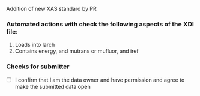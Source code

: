 Addition of new XAS standard by PR

### Automated actions with check the following aspects of the XDI file:
1. Loads into larch
2. Contains energy, and mutrans or mufluor, and iref

### Checks for submitter
- [ ] I confirm that I am the data owner and have permission and agree to make the submitted data open

